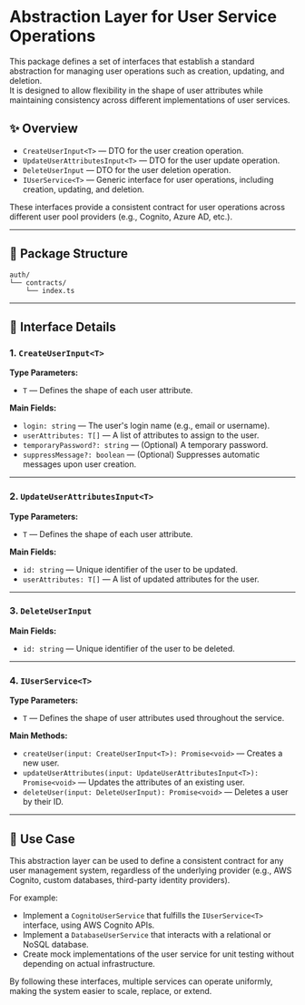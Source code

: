 # Abstraction Layer for User Service Operations

This package defines a set of interfaces that establish a standard abstraction for managing user operations such as creation, updating, and deletion.  
It is designed to allow flexibility in the shape of user attributes while maintaining consistency across different implementations of user services.

## ✨ Overview

- `CreateUserInput<T>` — DTO for the user creation operation.
- `UpdateUserAttributesInput<T>` — DTO for the user update operation.
- `DeleteUserInput` — DTO for the user deletion operation.
- `IUserService<T>` — Generic interface for user operations, including creation, updating, and deletion.

These interfaces provide a consistent contract for user operations across different user pool providers (e.g., Cognito, Azure AD, etc.).

---

## 📁 Package Structure

```
auth/
└── contracts/
    └── index.ts
```

---

## 📘 Interface Details

### 1. `CreateUserInput<T>`

**Type Parameters:**

- `T` — Defines the shape of each user attribute.

**Main Fields:**

- `login: string` — The user's login name (e.g., email or username).
- `userAttributes: T[]` — A list of attributes to assign to the user.
- `temporaryPassword?: string` — (Optional) A temporary password.
- `suppressMessage?: boolean` — (Optional) Suppresses automatic messages upon user creation.

---

### 2. `UpdateUserAttributesInput<T>`

**Type Parameters:**

- `T` — Defines the shape of each user attribute.

**Main Fields:**

- `id: string` — Unique identifier of the user to be updated.
- `userAttributes: T[]` — A list of updated attributes for the user.

---

### 3. `DeleteUserInput`

**Main Fields:**

- `id: string` — Unique identifier of the user to be deleted.

---

### 4. `IUserService<T>`

**Type Parameters:**

- `T` — Defines the shape of user attributes used throughout the service.

**Main Methods:**

- `createUser(input: CreateUserInput<T>): Promise<void>` — Creates a new user.
- `updateUserAttributes(input: UpdateUserAttributesInput<T>): Promise<void>` — Updates the attributes of an existing user.
- `deleteUser(input: DeleteUserInput): Promise<void>` — Deletes a user by their ID.

---

## 🚀 Use Case

This abstraction layer can be used to define a consistent contract for any user management system, regardless of the underlying provider (e.g., AWS Cognito, custom databases, third-party identity providers).

For example:

- Implement a `CognitoUserService` that fulfills the `IUserService<T>` interface, using AWS Cognito APIs.
- Implement a `DatabaseUserService` that interacts with a relational or NoSQL database.
- Create mock implementations of the user service for unit testing without depending on actual infrastructure.

By following these interfaces, multiple services can operate uniformly, making the system easier to scale, replace, or extend.
